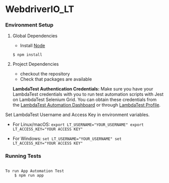 # WebdriverIO_LT

### Environment Setup

1. Global Dependencies
    * Install [Node](https://nodejs.org/en/download/)
    ```
    $ npm install
    ```
2. Project Dependencies
    * checkout the repository
    * Check that packages are available
  
    **LambdaTest Authentication Credentials:** Make sure you have your LambdaTest credentials with you to run test automation scripts with Jest on LambdaTest Selenium Grid. You can obtain these credentials from the [LambdaTest Automation Dashboard](https://automation.lambdatest.com/) or through [LambdaTest Profile](https://accounts.lambdatest.com/detail/profile).

Set LambdaTest Username and Access Key in environment variables.

* For Linux/macOS:
`export LT_USERNAME="YOUR_USERNAME"
export LT_ACCESS_KEY="YOUR ACCESS KEY"`

* For Windows:
`set LT_USERNAME="YOUR_USERNAME"
set LT_ACCESS_KEY="YOUR ACCESS KEY"`
    
### Running Tests

```

To run App Automation Test
    $ npm run app 
```    

